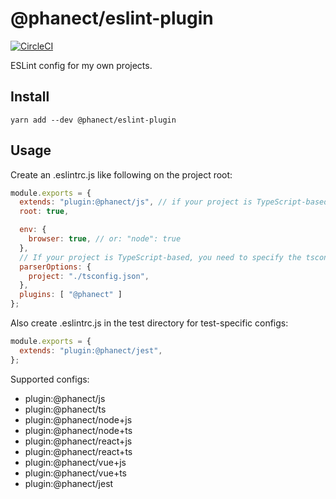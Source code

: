 @phanect/eslint-plugin
==============================================

[![CircleCI](https://circleci.com/gh/phanect/eslint-plugin.svg?style=svg)](https://circleci.com/gh/phanect/eslint-plugin)

ESLint config for my own projects.

Install
-------

```shell
yarn add --dev @phanect/eslint-plugin
```

Usage
------

Create an .eslintrc.js like following on the project root:

```javascript
module.exports = {
  extends: "plugin:@phanect/js", // if your project is TypeScript-based, use "plugin:@phanect/ts"
  root: true,

  env: {
    browser: true, // or: "node": true
  },
  // If your project is TypeScript-based, you need to specify the tsconfig.json location
  parserOptions: {
    project: "./tsconfig.json",
  },
  plugins: [ "@phanect" ]
};
```

Also create .eslintrc.js in the test directory for test-specific configs:

```javascript
module.exports = {
  extends: "plugin:@phanect/jest",
};
```

Supported configs:

- plugin:@phanect/js
- plugin:@phanect/ts
- plugin:@phanect/node+js
- plugin:@phanect/node+ts
- plugin:@phanect/react+js
- plugin:@phanect/react+ts
- plugin:@phanect/vue+js
- plugin:@phanect/vue+ts
- plugin:@phanect/jest
